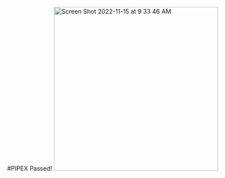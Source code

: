 #PIPEX
Passed!
<img width="383" alt="Screen Shot 2022-11-15 at 9 33 46 AM" src="https://user-images.githubusercontent.com/114252614/201869697-874be423-b8b2-4827-8fef-1979b716997f.png">
